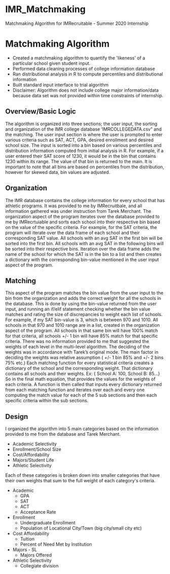 # IMR_Matchmaking
Matchmaking Algorithm for IMRecruitable - Summer 2020 Internship

# Matchmaking Algorithm
* Created a matchmaking algorithm to quantify the 'likeness' of a particular school given student input.
* Performed data cleaning processes of college information database
* Ran distributional analysis in R to compute percentiles and distributional information
* Built standard input interface to trial algorithm
* Disclaimer: Algorithm does not include college major information/data because data set was not provided within time constraints of internship.

## Overview/Basic Logic
The algorithm is organized into three sections; the user input, the sorting and organization of the IMR college database ‘IMRCOLLEGEDATA.csv” and the matching.
The user input section is where the user is prompted to enter various criteria such as SAT, ACT, GPA, desired enrollment and desired school size. The input is sorted into a bin based on various percentiles and distribution information computed from initial analysis in R. For example, if a user entered their SAT score of 1230, it would be in the bin that contains 1230 within its range. The value of that bin is returned to the main. It is important to note that all bins are based on percentiles from the distribution, however for skewed data, bin values are adjusted.

## Organization
The IMR database contains the college information for every school that has athletic programs. It was provided to me by IMRecruitbale, and all information gathered was under instruction from Tarek Merchant.
The organization aspect of the program iterates over the database provided to me by IMRecrtuiable and sorts each school into their respective bin based on the value of the specific criteria. For example, for the SAT criteria, the program will iterate over the data frame of each school and their corresponding SAT value. All schools with an avg SAT in the first bin will be sorted into the first bin. All schools with an avg SAT in the following bins will be sorted into their respective bins.
Iteration over the data frame adds the name of the school for which the SAT is in the bin to a list and then creates a dictionary with the corresponding bin-value mentioned in the user input aspect of the program.

## Matching
This aspect of the program matches the bin value from the user input to the bin from the organization and adds the correct weight for all the schools in the database.
This is done by using the bin-value returned from the user input, and running an if/elif statement checking whether the bin value matches and rating the size of discrepancies to weight each list of schools.
For example, if my SAT bin-value is 3, which is between 970 and 1010. All schools in that 970 and 1010 range are in a list, created in the organization aspect of the program. All schools in that same bin will have 100% match for that criteria, all schools +/- 1 bin will have 85% match for that specific criteria.
There was no information provided to me that suggested the weights of each level in the multi-level algorithm. The deciding of the weights was in accordance with Tarek’s original mode. The main factor in deciding the weights was relative assumption ( +/- 1 bin 85% and +/- 2 bins 75% etc.) ​Each matching function for every statistical criteria creates a dictionary of the school and the corresponding weight.
That dictionary contains all schools and their weights. Ex: { School A: 100, School B: 85...} So in the final math equation, that provides the values for the weights of each criteria.
A function is then called that inputs every dictionary returned from each matching function and iterates over each and every one computing the match value for each of the 5 sub sections and then each specific criteria within the sub sections.

## Design
I organized the algorithm into 5 main categories based on the information provided to me from the database and Tarek Merchant.
* Academic Selectivity
* Enrollment/School Size
* Cost/Affordability
* Majors/Student Life
* Athletic Selectivity

Each of these categories is broken down into smaller categories that have their own weights that sum to the full weight of each category's criteria.
* Academic
  * GPA
  * SAT
  * ACT
  * Acceptance Rate
* Enrollment
  * Undergraduate Enrollment
  * Population of Locational City/Town (big city/small city etc)
* Cost Affordability
  * Tuition
  * Percent of Need Met by Institution
* Majors - SL
  * Majors Offered 
* Athletic Selectivity
  * Collegiate division
  

    

